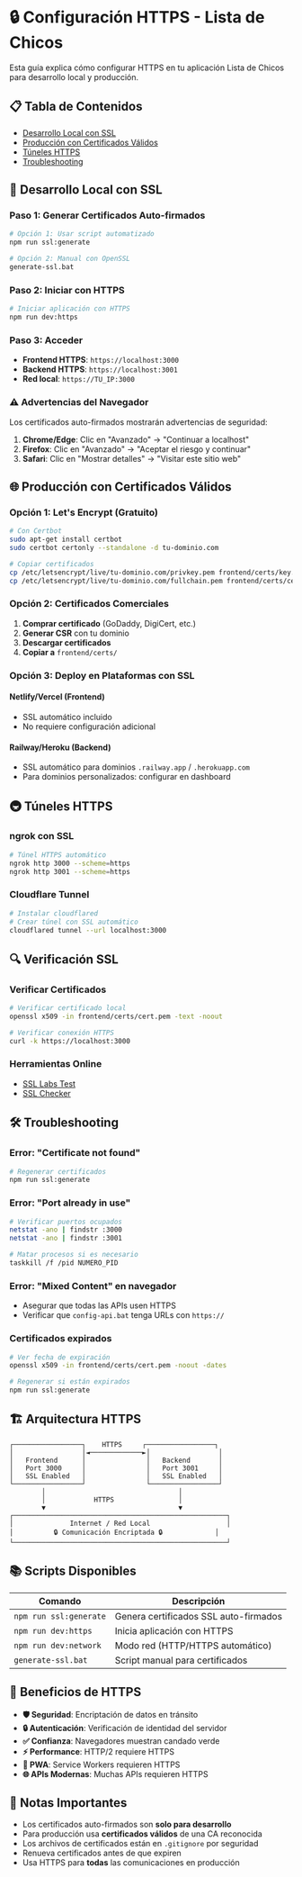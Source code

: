 # 🔒 Configuración HTTPS - Lista de Chicos

Esta guía explica cómo configurar HTTPS en tu aplicación Lista de Chicos para desarrollo local y producción.

## 📋 Tabla de Contenidos

- [Desarrollo Local con SSL](#desarrollo-local-con-ssl)
- [Producción con Certificados Válidos](#producción-con-certificados-válidos)
- [Túneles HTTPS](#túneles-https)
- [Troubleshooting](#troubleshooting)

## 🔧 Desarrollo Local con SSL

### Paso 1: Generar Certificados Auto-firmados

```bash
# Opción 1: Usar script automatizado
npm run ssl:generate

# Opción 2: Manual con OpenSSL
generate-ssl.bat
```

### Paso 2: Iniciar con HTTPS

```bash
# Iniciar aplicación con HTTPS
npm run dev:https
```

### Paso 3: Acceder

- **Frontend HTTPS**: `https://localhost:3000`
- **Backend HTTPS**: `https://localhost:3001`
- **Red local**: `https://TU_IP:3000`

### ⚠️ Advertencias del Navegador

Los certificados auto-firmados mostrarán advertencias de seguridad:

1. **Chrome/Edge**: Clic en "Avanzado" → "Continuar a localhost"
2. **Firefox**: Clic en "Avanzado" → "Aceptar el riesgo y continuar"
3. **Safari**: Clic en "Mostrar detalles" → "Visitar este sitio web"

## 🌐 Producción con Certificados Válidos

### Opción 1: Let's Encrypt (Gratuito)

```bash
# Con Certbot
sudo apt-get install certbot
sudo certbot certonly --standalone -d tu-dominio.com

# Copiar certificados
cp /etc/letsencrypt/live/tu-dominio.com/privkey.pem frontend/certs/key.pem
cp /etc/letsencrypt/live/tu-dominio.com/fullchain.pem frontend/certs/cert.pem
```

### Opción 2: Certificados Comerciales

1. **Comprar certificado** (GoDaddy, DigiCert, etc.)
2. **Generar CSR** con tu dominio
3. **Descargar certificados**
4. **Copiar a** `frontend/certs/`

### Opción 3: Deploy en Plataformas con SSL

#### Netlify/Vercel (Frontend)
- SSL automático incluido
- No requiere configuración adicional

#### Railway/Heroku (Backend)
- SSL automático para dominios `.railway.app` / `.herokuapp.com`
- Para dominios personalizados: configurar en dashboard

## 🚇 Túneles HTTPS

### ngrok con SSL
```bash
# Túnel HTTPS automático
ngrok http 3000 --scheme=https
ngrok http 3001 --scheme=https
```

### Cloudflare Tunnel
```bash
# Instalar cloudflared
# Crear túnel con SSL automático
cloudflared tunnel --url localhost:3000
```

## 🔍 Verificación SSL

### Verificar Certificados
```bash
# Verificar certificado local
openssl x509 -in frontend/certs/cert.pem -text -noout

# Verificar conexión HTTPS
curl -k https://localhost:3000
```

### Herramientas Online
- [SSL Labs Test](https://www.ssllabs.com/ssltest/)
- [SSL Checker](https://www.sslshopper.com/ssl-checker.html)

## 🛠️ Troubleshooting

### Error: "Certificate not found"
```bash
# Regenerar certificados
npm run ssl:generate
```

### Error: "Port already in use"
```bash
# Verificar puertos ocupados
netstat -ano | findstr :3000
netstat -ano | findstr :3001

# Matar procesos si es necesario
taskkill /f /pid NUMERO_PID
```

### Error: "Mixed Content" en navegador
- Asegurar que todas las APIs usen HTTPS
- Verificar que `config-api.bat` tenga URLs con `https://`

### Certificados expirados
```bash
# Ver fecha de expiración
openssl x509 -in frontend/certs/cert.pem -noout -dates

# Regenerar si están expirados
npm run ssl:generate
```

## 🏗️ Arquitectura HTTPS

```
┌─────────────────┐    HTTPS     ┌─────────────────┐
│                 │◄─────────────►│                 │
│   Frontend      │               │   Backend       │
│   Port 3000     │               │   Port 3001     │
│   SSL Enabled   │               │   SSL Enabled   │
└─────────────────┘               └─────────────────┘
        │                                 │
        │            HTTPS                │
        ▼                                 ▼
┌─────────────────────────────────────────────────────┐
│              Internet / Red Local                   │
│          🔒 Comunicación Encriptada 🔒             │
└─────────────────────────────────────────────────────┘
```

## 📚 Scripts Disponibles

| Comando | Descripción |
|---------|-------------|
| `npm run ssl:generate` | Genera certificados SSL auto-firmados |
| `npm run dev:https` | Inicia aplicación con HTTPS |
| `npm run dev:network` | Modo red (HTTP/HTTPS automático) |
| `generate-ssl.bat` | Script manual para certificados |

## 🔐 Beneficios de HTTPS

- **🛡️ Seguridad**: Encriptación de datos en tránsito
- **🔒 Autenticación**: Verificación de identidad del servidor
- **✅ Confianza**: Navegadores muestran candado verde
- **⚡ Performance**: HTTP/2 requiere HTTPS
- **📱 PWA**: Service Workers requieren HTTPS
- **🌐 APIs Modernas**: Muchas APIs requieren HTTPS

## 📝 Notas Importantes

- Los certificados auto-firmados son **solo para desarrollo**
- Para producción usa **certificados válidos** de una CA reconocida
- Los archivos de certificados están en `.gitignore` por seguridad
- Renueva certificados antes de que expiren
- Usa HTTPS para **todas** las comunicaciones en producción
